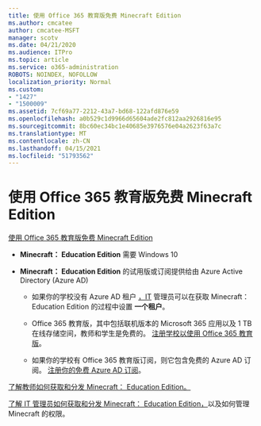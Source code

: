 ```yaml
---
title: 使用 Office 365 教育版免费 Minecraft Edition
ms.author: cmcatee
author: cmcatee-MSFT
manager: scotv
ms.date: 04/21/2020
ms.audience: ITPro
ms.topic: article
ms.service: o365-administration
ROBOTS: NOINDEX, NOFOLLOW
localization_priority: Normal
ms.custom:
- "1427"
- "1500009"
ms.assetid: 7cf69a77-2212-43a7-bd68-122afd876e59
ms.openlocfilehash: a0b529c1d9966d65604ade2fc812aa2926816e95
ms.sourcegitcommit: 8bc60ec34bc1e40685e3976576e04a2623f63a7c
ms.translationtype: MT
ms.contentlocale: zh-CN
ms.lasthandoff: 04/15/2021
ms.locfileid: "51793562"
---
```

# <a name="minecraft-edition-with-office-365-education-for-free"></a>使用 Office 365 教育版免费 Minecraft Edition

[使用 Office 365 教育版免费 Minecraft Edition](https://docs.microsoft.com/education/windows/get-minecraft-for-education)
  
- **Minecraft： Education Edition** 需要 Windows 10

- **Minecraft： Education Edition** 的试用版或订阅提供给由 Azure Active Directory (Azure AD) 

  - 如果你的学校没有 Azure AD 租户 [，IT](https://docs.microsoft.com/education/windows/school-get-minecraft) 管理员可以在获取 Minecraft： Education Edition 的过程中设置 **一个租户**。

  - Office 365 教育版，其中包括联机版本的 Microsoft 365 应用以及 1 TB 在线存储空间，教师和学生是免费的。 [注册学校以使用 Office 365 教育版](https://www.microsoft.com/education/products/office)。

  - 如果你的学校有 Office 365 教育版订阅，则它包含免费的 Azure AD 订阅。 [注册你的免费 Azure AD 订阅](https://msdn.microsoft.com/library/windows/hardware/mt703369%28v=vs.85%29.aspx)。

[了解教师如何获取和分发 Minecraft： Education Edition。](https://docs.microsoft.com/education/windows/teacher-get-minecraft)
  
[了解 IT 管理员如何获取和分发 Minecraft： Education Edition，](https://docs.microsoft.com/education/windows/school-get-minecraft)以及如何管理 Minecraft 的权限。